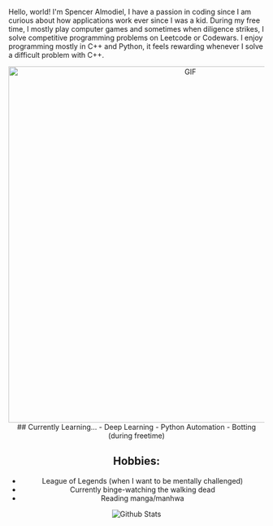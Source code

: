 Hello, world! I'm Spencer Almodiel, I have a passion in coding since I am curious about how applications work ever since I was a kid. During my free time, I mostly play computer games and sometimes when diligence strikes, I solve competitive programming problems on Leetcode or Codewars. I enjoy programming mostly in C++ and Python, it feels rewarding whenever I solve a difficult problem with C++. 
<div align="center">
<img hight="300" width="700" alt="GIF" align="center" src="https://github.com/Xspencer6/codewars_python/blob/main/osamu.gif">
## Currently Learning...
- Deep Learning
- Python Automation
- Botting (during freetime)

## Hobbies: 
- League of Legends (when I want to be mentally challenged)
- Currently binge-watching the walking dead
- Reading manga/manhwa 

![Github Stats](https://github-readme-stats.vercel.app/api?username=Xspencer6&theme=radical)

